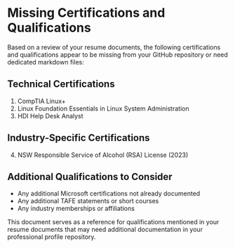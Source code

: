 # Missing Certifications and Qualifications

Based on a review of your resume documents, the following certifications and qualifications appear to be missing from your GitHub repository or need dedicated markdown files:

## Technical Certifications
1. CompTIA Linux+
2. Linux Foundation Essentials in Linux System Administration
3. HDI Help Desk Analyst

## Industry-Specific Certifications
4. NSW Responsible Service of Alcohol (RSA) License (2023)

## Additional Qualifications to Consider
- Any additional Microsoft certifications not already documented
- Any additional TAFE statements or short courses
- Any industry memberships or affiliations

This document serves as a reference for qualifications mentioned in your resume documents that may need additional documentation in your professional profile repository.
